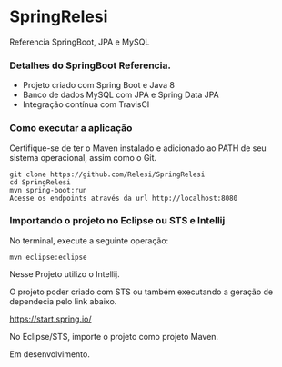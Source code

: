 # SpringRelesi
Referencia SpringBoot, JPA e MySQL


### Detalhes do SpringBoot Referencia.
* Projeto criado com Spring Boot e Java 8
* Banco de dados MySQL com JPA e Spring Data JPA
* Integração contínua com TravisCI
### Como executar a aplicação
Certifique-se de ter o Maven instalado e adicionado ao PATH de seu sistema operacional, assim como o Git.
```
git clone https://github.com/Relesi/SpringRelesi
cd SpringRelesi
mvn spring-boot:run
Acesse os endpoints através da url http://localhost:8080
```
### Importando o projeto no Eclipse ou STS e Intellij
No terminal, execute a seguinte operação:
```
mvn eclipse:eclipse
```
Nesse Projeto utilizo o Intellij.

O projeto poder criado com STS ou também executando a geração de dependecia pelo link abaixo.

https://start.spring.io/

No Eclipse/STS, importe o projeto como projeto Maven.

Em desenvolvimento.